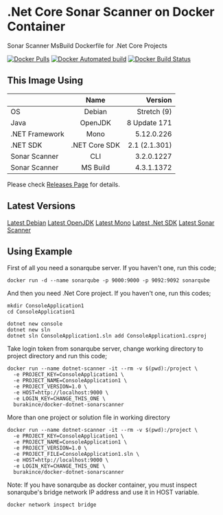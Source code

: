 # .Net Core Sonar Scanner on Docker Container

Sonar Scanner MsBuild Dockerfile for .Net Core Projects

[![Docker Pulls](https://img.shields.io/docker/pulls/burakince/docker-dotnet-sonarscanner.svg)](https://hub.docker.com/r/burakince/docker-dotnet-sonarscanner/) [![Docker Automated build](https://img.shields.io/docker/automated/burakince/docker-dotnet-sonarscanner.svg)](https://hub.docker.com/r/burakince/docker-dotnet-sonarscanner/) [![Docker Build Status](https://img.shields.io/docker/build/burakince/docker-dotnet-sonarscanner.svg)](https://hub.docker.com/r/burakince/docker-dotnet-sonarscanner/)

## This Image Using

|                | Name          | Version       |
| -------------- |:-------------:| -------------:|
| OS             | Debian        |   Stretch (9) |
| Java           | OpenJDK       |  8 Update 171 |
| .NET Framework | Mono          |    5.12.0.226 |
| .NET SDK       | .NET Core SDK | 2.1 (2.1.301) |
| Sonar Scanner  | CLI           |    3.2.0.1227 |
| Sonar Scanner  | MS Build      |    4.3.1.1372 |

Please check [Releases Page](https://github.com/burakince/docker-dotnet-sonarscanner/releases) for details.

## Latest Versions

[Latest Debian](https://www.debian.org/releases/stable/)
[Latest OpenJDK](https://hub.docker.com/r/library/openjdk/tags/)
[Latest Mono](https://www.mono-project.com/download/stable/#download-lin-debian)
[Latest .Net SDK](https://www.microsoft.com/net/download/all)
[Latest Sonar Scanner](https://docs.sonarqube.org/display/SCAN/Analyzing+with+SonarQube+Scanner+for+MSBuild)

## Using Example

First of all you need a sonarqube server. If you haven't one, run this code;

```
docker run -d --name sonarqube -p 9000:9000 -p 9092:9092 sonarqube
```

And then you need .Net Core project. If you haven't one, run this codes;

```
mkdir ConsoleApplication1
cd ConsoleApplication1

dotnet new console
dotnet new sln
dotnet sln ConsoleApplication1.sln add ConsoleApplication1.csproj
```

Take login token from sonarqube server, change working directory to project directory and run this code;

```
docker run --name dotnet-scanner -it --rm -v $(pwd):/project \
  -e PROJECT_KEY=ConsoleApplication1 \
  -e PROJECT_NAME=ConsoleApplication1 \
  -e PROJECT_VERSION=1.0 \  
  -e HOST=http://localhost:9000 \
  -e LOGIN_KEY=CHANGE_THIS_ONE \
  burakince/docker-dotnet-sonarscanner
```

More than one project or solution file in working directory

```
docker run --name dotnet-scanner -it --rm -v $(pwd):/project \
  -e PROJECT_KEY=ConsoleApplication1 \
  -e PROJECT_NAME=ConsoleApplication1 \
  -e PROJECT_VERSION=1.0 \
  -e PROJECT_FILE=ConsoleApplication1.sln \
  -e HOST=http://localhost:9000 \
  -e LOGIN_KEY=CHANGE_THIS_ONE \
  burakince/docker-dotnet-sonarscanner
```

Note: If you have sonarqube as docker container, you must inspect sonarqube's bridge network IP address and use it in HOST variable.

```
docker network inspect bridge
```
